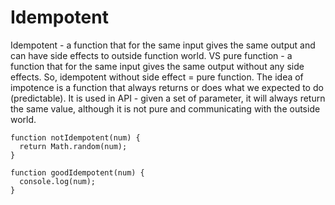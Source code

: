 # Idempotent

Idempotent - a function that for the same input gives the same output and can have side effects to outside function world. VS pure function - a function that for the same input gives the same output without any side effects. So, idempotent without side effect = pure function. The idea of impotence is a function that always returns or does what we expected to do \(predictable\). It is used in API - given a set of parameter, it will always return the same value, although it is not pure and communicating with the outside world.

```
function notIdempotent(num) {
  return Math.random(num);
}

function goodIdempotent(num) {
  console.log(num);
}
```

